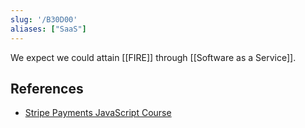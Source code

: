 ```yaml
---
slug: '/B30D00'
aliases: ["SaaS"]
---
```


We expect we could attain [[FIRE]] through [[Software as a Service]].

## References

- [Stripe Payments JavaScript Course](https://fireship.io/courses/stripe-js/)
